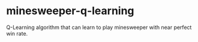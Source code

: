 # minesweeper-q-learning

Q-Learning algorithm that can learn to play minesweeper with near perfect win rate.
